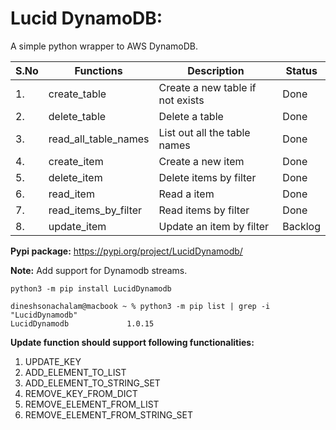 # Lucid DynamoDB:

A simple python wrapper to AWS DynamoDB.


| S.No | Functions            | Description                      | Status  |
|------|----------------------|----------------------------------|---------|
| 1.   | create_table         | Create a new table if not exists | Done    |
| 2.   | delete_table         | Delete a table                   | Done    |
| 3.   | read_all_table_names | List out all the table names     | Done    |
| 4.   | create_item          | Create a new item                | Done    |
| 5.   | delete_item          | Delete items by filter           | Done    |
| 6.   | read_item            | Read a item                      | Done    |
| 7.   | read_items_by_filter | Read items by filter             | Done    |
| 8.   | update_item          | Update an item by filter         | Backlog |

**Pypi package:** https://pypi.org/project/LucidDynamodb/




**Note:** Add support for Dynamodb streams.

```
python3 -m pip install LucidDynamodb

dineshsonachalam@macbook ~ % python3 -m pip list | grep -i "LucidDynamodb"
LucidDynamodb             1.0.15
```


**Update function should support following functionalities:**

1. UPDATE_KEY
2. ADD_ELEMENT_TO_LIST
3. ADD_ELEMENT_TO_STRING_SET
4. REMOVE_KEY_FROM_DICT
5. REMOVE_ELEMENT_FROM_LIST
6. REMOVE_ELEMENT_FROM_STRING_SET

